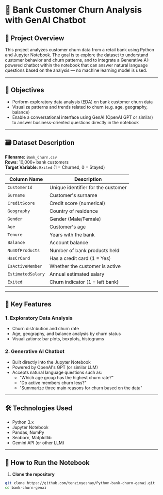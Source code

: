 # 🏦 Bank Customer Churn Analysis with GenAI Chatbot

## 📌 Project Overview

This project analyzes customer churn data from a retail bank using Python and Jupyter Notebook. The goal is to explore the dataset to understand customer behavior and churn patterns, and to integrate a Generative AI-powered chatbot within the notebook that can answer natural language questions based on the analysis — no machine learning model is used.

---

## 🎯 Objectives

- Perform exploratory data analysis (EDA) on bank customer churn data
- Visualize patterns and trends related to churn (e.g. age, geography, balance)
- Enable a conversational interface using GenAI (OpenAI GPT or similar) to answer business-oriented questions directly in the notebook

---

## 🗃️ Dataset Description

**Filename:** `Bank_Churn.csv`  
**Rows:** 10,000+ bank customers  
**Target Variable:** `Exited` (1 = Churned, 0 = Stayed)

| Column Name        | Description                          |
|--------------------|--------------------------------------|
| `CustomerId`        | Unique identifier for the customer   |
| `Surname`           | Customer's surname                  |
| `CreditScore`       | Credit score (numerical)            |
| `Geography`         | Country of residence                |
| `Gender`            | Gender (Male/Female)                |
| `Age`               | Customer's age                      |
| `Tenure`            | Years with the bank                 |
| `Balance`           | Account balance                     |
| `NumOfProducts`     | Number of bank products held        |
| `HasCrCard`         | Has a credit card (1 = Yes)         |
| `IsActiveMember`    | Whether the customer is active      |
| `EstimatedSalary`   | Annual estimated salary             |
| `Exited`            | Churn indicator (1 = left bank)     |

---

## 🧠 Key Features

### 1. Exploratory Data Analysis
- Churn distribution and churn rate
- Age, geography, and balance analysis by churn status
- Visualizations: bar plots, boxplots, histograms

### 2. Generative AI Chatbot
- Built directly into the Jupyter Notebook
- Powered by OpenAI's GPT (or similar LLM)
- Accepts natural language questions such as:
  - "Which age group has the highest churn rate?"
  - "Do active members churn less?"
  - "Summarize three main reasons for churn based on the data"

---

## 🛠️ Technologies Used

- Python 3.x
- Jupyter Notebook
- Pandas, NumPy
- Seaborn, Matplotlib
- Gemini API (or other LLM)

---

## 🚀 How to Run the Notebook

1. **Clone the repository**
```bash
git clone https://github.com/tenzinyeshay/Python-bank-churn-genai.git
cd bank-churn-genai

